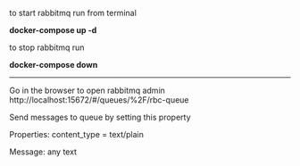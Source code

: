 to start rabbitmq run from terminal

**docker-compose up -d**

to stop rabbitmq run

**docker-compose down**

-------------------------------------
Go in the browser to open rabbitmq admin
http://localhost:15672/#/queues/%2F/rbc-queue

Send messages to queue by setting this property 

Properties: content_type = text/plain

Message: any text
